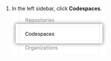 1. In the left sidebar, click **Codespaces**. ![Codespaces tab in the user settings sidebar](/assets/images/help/settings/codespaces-tab.png)